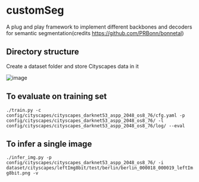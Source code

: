 # customSeg
A plug and play framework to implement different backbones and decoders for semantic segmentation(credits https://github.com/PRBonn/bonnetal)

## Directory structure
Create a dataset folder and store Cityscapes data in it

![image](https://user-images.githubusercontent.com/25299756/121074188-23680f00-c7f1-11eb-86fc-6759641d4f30.png)

## To evaluate on training set
```./train.py -c config/cityscapes/cityscapes_darknet53_aspp_2048_os8_76/cfg.yaml -p config/cityscapes/cityscapes_darknet53_aspp_2048_os8_76/ -l config/cityscapes/cityscapes_darknet53_aspp_2048_os8_76/log/ --eval```

## To infer a single image
```./infer_img.py -p config/cityscapes/cityscapes_darknet53_aspp_2048_os8_76/ -i dataset/cityscapes/leftImg8bit/test/berlin/berlin_000018_000019_leftImg8bit.png -v```


